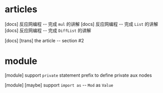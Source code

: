 # articles

[docs] 反应网编程 -- 完成 `mul` 的讲解
[docs] 反应网编程 -- 完成 `List` 的讲解
[docs] 反应网编程 -- 完成 `DiffList` 的讲解

[docs] [trans] the article -- section #2

# module

[module] support `private` statement prefix to define private aux nodes

[module] [maybe] support `import as` -- `Mod` as `Value`

